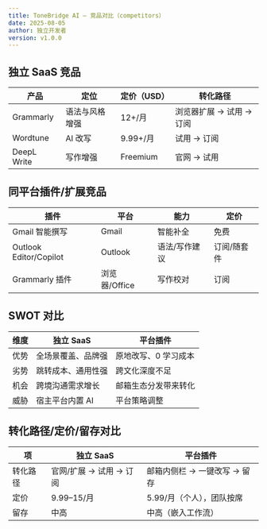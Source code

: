 ```yaml
---
title: ToneBridge AI — 竞品对比（competitors）
date: 2025-08-05
author: 独立开发者
version: v1.0.0
---
```


## 独立 SaaS 竞品

| 产品 | 定位 | 定价（USD） | 转化路径 |
|---|---|---|---|
| Grammarly | 语法与风格增强 | 12+/月 | 浏览器扩展 → 试用 → 订阅 |
| Wordtune | AI 改写 | 9.99+/月 | 试用 → 订阅 |
| DeepL Write | 写作增强 | Freemium | 官网 → 试用 |

## 同平台插件/扩展竞品

| 插件 | 平台 | 能力 | 定价 |
|---|---|---|---|
| Gmail 智能撰写 | Gmail | 智能补全 | 免费 |
| Outlook Editor/Copilot | Outlook | 语法/写作建议 | 订阅/随套件 |
| Grammarly 插件 | 浏览器/Office | 写作校对 | 订阅 |

## SWOT 对比

| 维度 | 独立 SaaS | 平台插件 |
|---|---|---|
| 优势 | 全场景覆盖、品牌强 | 原地改写、0 学习成本 |
| 劣势 | 跳转成本、通用性强 | 跨文化深度不足 |
| 机会 | 跨境沟通需求增长 | 邮箱生态分发带来转化 |
| 威胁 | 宿主平台内置 AI | 平台策略调整 |

## 转化路径/定价/留存对比

| 项 | 独立 SaaS | 平台插件 |
|---|---|---|
| 转化路径 | 官网/扩展 → 试用 → 订阅 | 邮箱内侧栏 → 一键改写 → 留存 |
| 定价 | 9.99–15/月 | 5.99/月（个人），团队按席 |
| 留存 | 中高 | 中高（嵌入工作流） |

